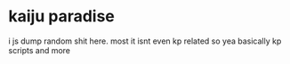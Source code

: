 # kaiju paradise
i js dump random shit here. most it isnt even kp related
so yea basically kp scripts and more

